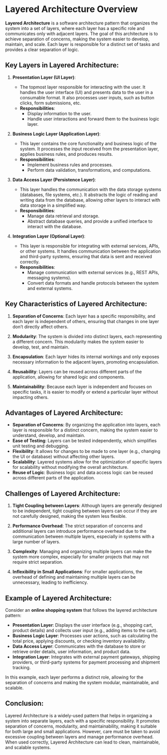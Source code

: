 # Layered Architecture Overview

**Layered Architecture** is a software architecture pattern that organizes the system into a set of layers, where each layer has a specific role and communicates only with adjacent layers. The goal of this architecture is to achieve separation of concerns, making the system easier to develop, maintain, and scale. Each layer is responsible for a distinct set of tasks and provides a clear separation of logic.

## Key Layers in Layered Architecture:

1. **Presentation Layer (UI Layer)**: 
   - The topmost layer responsible for interacting with the user. It handles the user interface (UI) and presents data to the user in a consumable format. It also processes user inputs, such as button clicks, form submissions, etc.
   - **Responsibilities**: 
     - Display information to the user.
     - Handle user interactions and forward them to the business logic layer.
   
2. **Business Logic Layer (Application Layer)**: 
   - This layer contains the core functionality and business logic of the system. It processes the input received from the presentation layer, applies business rules, and produces results.
   - **Responsibilities**:
     - Implement business rules and processes.
     - Perform data validation, transformations, and computations.

3. **Data Access Layer (Persistence Layer)**: 
   - This layer handles the communication with the data storage systems (databases, file systems, etc.). It abstracts the logic of reading and writing data from the database, allowing other layers to interact with data storage in a simplified way.
   - **Responsibilities**:
     - Manage data retrieval and storage.
     - Abstract database queries, and provide a unified interface to interact with the database.

4. **Integration Layer (Optional Layer)**:
   - This layer is responsible for integrating with external services, APIs, or other systems. It handles communication between the application and third-party systems, ensuring that data is sent and received correctly.
   - **Responsibilities**:
     - Manage communication with external services (e.g., REST APIs, messaging systems).
     - Convert data formats and handle protocols between the system and external systems.

## Key Characteristics of Layered Architecture:

1. **Separation of Concerns**: Each layer has a specific responsibility, and each layer is independent of others, ensuring that changes in one layer don’t directly affect others.
   
2. **Modularity**: The system is divided into distinct layers, each representing a different concern. This modularity makes the system easier to develop, test, and maintain.

3. **Encapsulation**: Each layer hides its internal workings and only exposes necessary information to the adjacent layers, promoting encapsulation.

4. **Reusability**: Layers can be reused across different parts of the application, allowing for shared logic and components.

5. **Maintainability**: Because each layer is independent and focuses on specific tasks, it is easier to modify or extend a particular layer without impacting others.

## Advantages of Layered Architecture:

- **Separation of Concerns**: By organizing the application into layers, each layer is responsible for a distinct concern, making the system easier to understand, develop, and maintain.
- **Ease of Testing**: Layers can be tested independently, which simplifies unit testing and debugging.
- **Flexibility**: It allows for changes to be made to one layer (e.g., changing the UI or database) without affecting other layers.
- **Scalability**: Layered systems allow for the optimization of specific layers for scalability without modifying the overall architecture.
- **Reuse of Logic**: Business logic and data access logic can be reused across different parts of the application.

## Challenges of Layered Architecture:

1. **Tight Coupling between Layers**: Although layers are generally designed to be independent, tight coupling between layers can occur if they are not carefully designed, making the system less flexible.
   
2. **Performance Overhead**: The strict separation of concerns and additional layers can introduce performance overhead due to the communication between multiple layers, especially in systems with a large number of layers.

3. **Complexity**: Managing and organizing multiple layers can make the system more complex, especially for smaller projects that may not require strict separation.

4. **Inflexibility in Small Applications**: For smaller applications, the overhead of defining and maintaining multiple layers can be unnecessary, leading to inefficiency.

## Example of Layered Architecture:

Consider an **online shopping system** that follows the layered architecture pattern:

- **Presentation Layer**: Displays the user interface (e.g., shopping cart, product details) and collects user input (e.g., adding items to the cart).
- **Business Logic Layer**: Processes user actions, such as calculating the total price, applying discounts, or checking inventory availability.
- **Data Access Layer**: Communicates with the database to store or retrieve order details, user information, and product data.
- **Integration Layer**: Integrates with external payment gateways, shipping providers, or third-party systems for payment processing and shipment tracking.

In this example, each layer performs a distinct role, allowing for the separation of concerns and making the system modular, maintainable, and scalable.

## Conclusion:

Layered Architecture is a widely-used pattern that helps in organizing a system into separate layers, each with a specific responsibility. It promotes separation of concerns, modularity, and maintainability, making it suitable for both large and small applications. However, care must be taken to avoid excessive coupling between layers and manage performance overhead. When used correctly, Layered Architecture can lead to clean, maintainable, and scalable systems.
